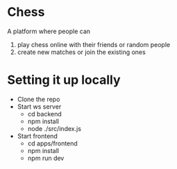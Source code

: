 
# Chess

A platform where people can 

 1. play chess online with their friends or random people
 2. create new matches or join the existing ones

# Setting it up locally

 -   Clone the repo
-   Start ws server
    -   cd backend
    -  npm install
    -   node ./src/index.js
-   Start frontend
    -   cd apps/frontend
	-   npm install
    -   npm run dev
